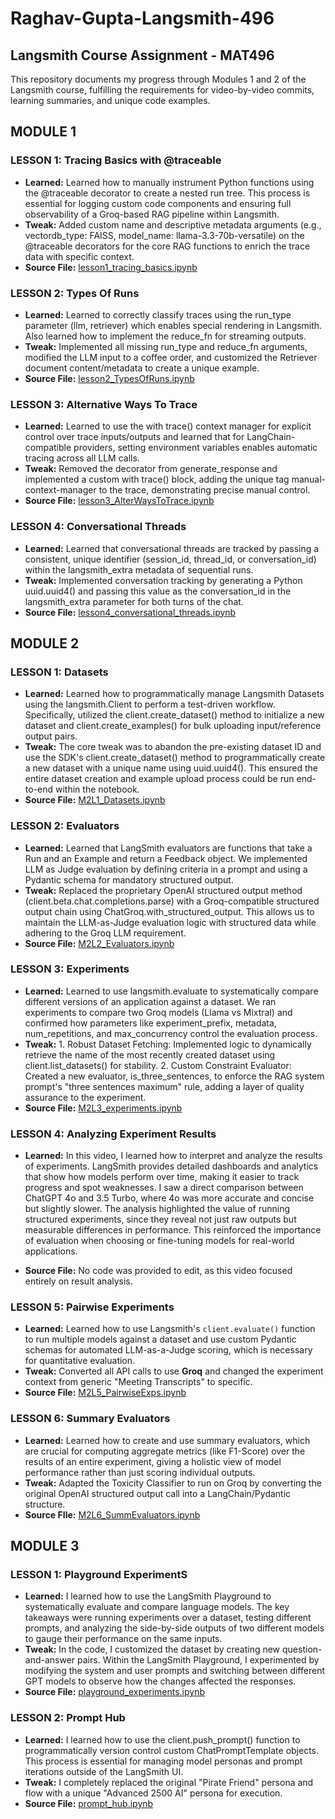# Raghav-Gupta-Langsmith-496
## Langsmith Course Assignment - MAT496

This repository documents my progress through Modules 1 and 2 of the Langsmith course, fulfilling the requirements for video-by-video commits, learning summaries, and unique code examples.


 ## MODULE 1

 ### LESSON 1: Tracing Basics with @traceable
 - **Learned:** Learned how to manually instrument Python functions using the @traceable decorator to create a nested run tree. This process is essential for logging custom code components and ensuring full observability of a Groq-based RAG pipeline within Langsmith.
 - **Tweak:** Added custom name and descriptive metadata arguments (e.g., vectordb_type: FAISS, model_name: llama-3.3-70b-versatile) on the @traceable decorators for the core RAG functions to enrich the trace data with specific context.
 - **Source File:** [lesson1_tracing_basics.ipynb](lesson1_tracing_basics.ipynb) 

 ### LESSON 2: Types Of Runs
 - **Learned:** Learned to correctly classify traces using the run_type parameter (llm, retriever) which enables special rendering in Langsmith. Also learned how to implement the reduce_fn for streaming outputs.
 - **Tweak:** Implemented all missing run_type and reduce_fn arguments, modified the LLM input to a coffee order, and customized the Retriever document content/metadata to create a unique example.
 - **Source File:** [lesson2_TypesOfRuns.ipynb](lesson2_TypesOfRuns.ipynb) 

 ### LESSON 3: Alternative Ways To Trace
 - **Learned:** Learned to use the with trace() context manager for explicit control over trace inputs/outputs and learned that for LangChain-compatible providers, setting environment variables enables automatic tracing across all LLM calls.
 - **Tweak:** Removed the decorator from generate_response and implemented a custom with trace() block, adding the unique tag manual-context-manager to the trace, demonstrating precise manual control.
 - **Source File:** [lesson3_AlterWaysToTrace.ipynb](lesson3_AlterWaysToTrace.ipynb) 

 ### LESSON 4: Conversational Threads
 - **Learned:** Learned that conversational threads are tracked by passing a consistent, unique identifier (session_id, thread_id, or conversation_id) within the langsmith_extra metadata of sequential runs.
 - **Tweak:** Implemented conversation tracking by generating a Python uuid.uuid4() and passing this value as the conversation_id in the langsmith_extra parameter for both turns of the chat.
 - **Source File:** [lesson4_conversational_threads.ipynb](lesson4_conversational_threads.ipynb)


 ## MODULE 2

 ### LESSON 1: Datasets
 - **Learned:** Learned how to programmatically manage Langsmith Datasets using the langsmith.Client to perform a test-driven workflow. Specifically, utilized the client.create_dataset() method to initialize a new dataset and client.create_examples() for bulk uploading input/reference output pairs.
 - **Tweak:** The core tweak was to abandon the pre-existing dataset ID and use the SDK's client.create_dataset() method to programmatically create a new dataset with a unique name using uuid.uuid4(). This ensured the entire dataset creation and example upload process could be run end-to-end within the notebook.
 - **Source File:** [M2L1_Datasets.ipynb](M2L1_Datasets.ipynb)

 ### LESSON 2: Evaluators
 - **Learned:** Learned that LangSmith evaluators are functions that take a Run and an Example and return a Feedback object. We implemented LLM as Judge evaluation by defining criteria in a prompt and using a Pydantic schema for mandatory structured output.
 - **Tweak:** Replaced the proprietary OpenAI structured output method (client.beta.chat.completions.parse) with a Groq-compatible structured output chain using ChatGroq.with_structured_output. This allows us to maintain the LLM-as-Judge evaluation logic with structured data while adhering to the Groq LLM requirement.
 - **Source File:** [M2L2_Evaluators.ipynb](M2L2_Evaluators.ipynb)

 ### LESSON 3: Experiments
 - **Learned:** Learned to use langsmith.evaluate to systematically compare different versions of an application against a dataset. We ran experiments to compare two Groq models (Llama vs Mixtral) and confirmed how parameters like experiment_prefix, metadata, num_repetitions, and max_concurrency control the evaluation process.
 - **Tweak:** 1. Robust Dataset Fetching: Implemented logic to dynamically retrieve the name of the most recently created dataset using client.list_datasets() for stability. 2. Custom Constraint Evaluator: Created a new evaluator, is_three_sentences, to enforce the RAG system prompt's "three sentences maximum" rule, adding a layer of quality assurance to the experiment.
 - **Source File:** [M2L3_experiments.ipynb](M2L3_experiments.ipynb)

 ### LESSON 4: Analyzing Experiment Results
 - **Learned:** In this video, I learned how to interpret and analyze the results of experiments. LangSmith provides detailed dashboards and analytics that show how models perform over time, making it easier to track progress and spot weaknesses. I saw a direct comparison between ChatGPT 4o and 3.5 Turbo, where 4o was more accurate and concise but slightly slower. The analysis highlighted the value of running structured experiments, since they reveal not just raw outputs but measurable differences in performance. This reinforced the importance of evaluation when choosing or fine-tuning models for real-world applications.
 
 - **Source File:** No code was provided to edit, as this video focused entirely on result analysis.

 ### LESSON 5: Pairwise Experiments
 - **Learned:** Learned how to use Langsmith's `client.evaluate()` function to run multiple models against a dataset and use custom Pydantic schemas for automated LLM-as-a-Judge scoring, which is necessary for quantitative evaluation.
 - **Tweak:** Converted all API calls to use **Groq** and changed the experiment context from generic "Meeting Transcripts" to specific.
 - **Source File:** [M2L5_PairwiseExps.ipynb](M2L5_PairwiseExps.ipynb)

 ### LESSON 6: Summary Evaluators
 - **Learned:** Learned how to create and use summary evaluators, which are crucial for computing aggregate metrics (like F1-Score) over the results of an entire experiment, giving a holistic view of model performance rather than just scoring individual outputs.
 - **Tweak:** Adapted the Toxicity Classifier to run on Groq by converting the original OpenAI structured output call into a LangChain/Pydantic structure. 
 - **Source FIle:** [M2L6_SummEvaluators.ipynb](M2L6_SummEvaluators.ipynb)


 ## MODULE 3

 ### LESSON 1: Playground ExperimentS
 - **Learned:**  I learned how to use the LangSmith Playground to systematically evaluate and compare language models. The key takeaways were running experiments over a dataset, testing different prompts, and analyzing the side-by-side outputs of two different models to gauge their performance on the same inputs.
 - **Tweak:** In the code, I customized the dataset by creating new question-and-answer pairs. Within the LangSmith Playground, I experimented by modifying the system and user prompts and switching between different GPT models to observe how the changes affected the responses.
 - **Source File:** [playground_experiments.ipynb](playground_experiments.ipynb)

### LESSON 2: Prompt Hub
 - **Learned:** I learned how to use the client.push_prompt() function to programmatically version control custom ChatPromptTemplate objects. This process is essential for managing model personas and prompt iterations outside of the LangSmith UI.
 - **Tweak:** I completely replaced the original "Pirate Friend" persona and flow with a unique "Advanced 2500 AI" persona for execution.
 - **Source File:** [prompt_hub.ipynb](prompt_hub.ipynb)
